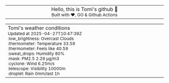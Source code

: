 
<div align="center">
<table>
<tbody>
<td align="center">
<img width="2000" height="0"><br>
Hello, this is Tomi's github 👋<br>
<sup>Built with ❤️, GO & Github Actions</sup><br>
<img width="2000" height="0">
</td>
</tbody>
</table>
</div>
<table>
<tbody>
<td align="left">
<img width="2000" height="0"><br>
Tomi's weather conditions<br>
<sup>Updated at 2025-04-27T10:47:39Z</sup><br>
<sup>:low_brightness: Overcast Clouds</sup><br>
<sup>:thermometer: Temperature 33.59 </sup><br>
<sup>:thermometer: Feels like 40.59</sup><br>
<sup>:sweat_drops: Humidity 80%</sup><br>
<sup>:mask: PM2.5 2.29 μg/m3</sup><br>
<sup>:cyclone: Wind 6.25m/s </sup><br>
<sup>:telescope: Visibility 10000m </sup><br>
<sup>:droplet: Rain 0mm/last 1h </sup><br>
<img width="2000" height="0">
</td>
<td align="left">
<img width="2000" height="0"><br>
<br>
<img width="2000" height="0">
</td>
</tbody>
</table>
</div>
    
